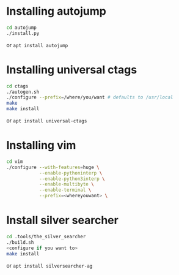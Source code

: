 # Installing autojump

```bash
cd autojump
./install.py
```
or  `apt install autojump`

# Installing universal ctags

```bash
cd ctags
./autogen.sh
./configure --prefix=/where/you/want # defaults to /usr/local
make
make install
```
or `apt install universal-ctags`

# Installing vim

```bash
cd vim
./configure --with-features=huge \
            --enable-pythoninterp \
            --enable-python3interp \
            --enable-multibyte \
            --enable-terminal \
            --prefix=<whereyouwant> \
```

# Install silver searcher

```bash
cd .tools/the_silver_searcher
./build.sh
<configure if you want to>
make install
```
or `apt install silversearcher-ag`

